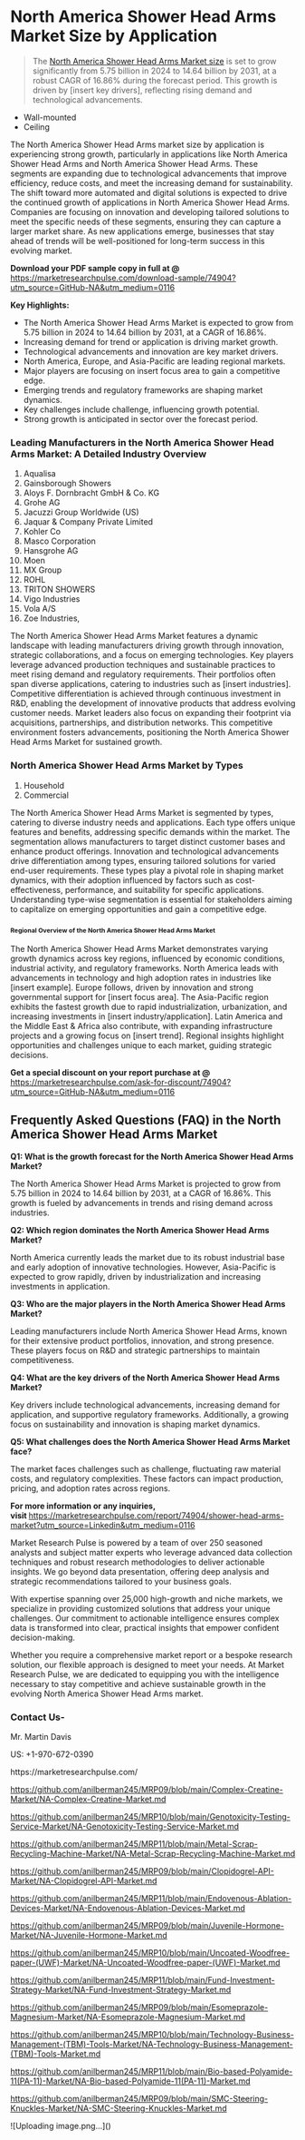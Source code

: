 <h1>North America Shower Head Arms Market&nbsp;Size by Application</h1><blockquote><p>The <a href="https://marketresearchpulse.com/download-sample/74904?utm_source=GitHub-NA&amp;utm_medium=0116">North America Shower Head Arms Market size</a> is set to grow significantly from 5.75 billion in 2024 to 14.64 billion by 2031, at a robust CAGR of 16.86% during the forecast period. This growth is driven by [insert key drivers], reflecting rising demand and technological advancements.</p></blockquote><ul><li>Wall-mounted<li> Ceiling</li></ul><p>The North America Shower Head Arms market size by application is experiencing strong growth, particularly in applications like North America Shower Head Arms and North America Shower Head Arms. These segments are expanding due to technological advancements that improve efficiency, reduce costs, and meet the increasing demand for sustainability. The shift toward more automated and digital solutions is expected to drive the continued growth of applications in North America Shower Head Arms. Companies are focusing on innovation and developing tailored solutions to meet the specific needs of these segments, ensuring they can capture a larger market share. As new applications emerge, businesses that stay ahead of trends will be well-positioned for long-term success in this evolving market.</p><p><strong>Download your PDF sample copy in full at @ </strong><a href="https://marketresearchpulse.com/download-sample/74904?utm_source=GitHub-NA&amp;utm_medium=0116">https://marketresearchpulse.com/download-sample/74904?utm_source=GitHub-NA&amp;utm_medium=0116</a></p><p><strong>Key Highlights: </strong></p><ul><li>The North America Shower Head Arms Market is expected to grow from 5.75 billion in 2024 to 14.64 billion by 2031, at a CAGR of 16.86%.</li><li>Increasing demand for trend or application is driving market growth.</li><li>Technological advancements and innovation are key market drivers.</li><li>North America, Europe, and Asia-Pacific are leading regional markets.</li><li>Major players are focusing on insert focus area to gain a competitive edge.</li><li>Emerging trends and regulatory frameworks are shaping market dynamics.</li><li>Key challenges include challenge, influencing growth potential.</li><li>Strong growth is anticipated in sector over the forecast period.</li></ul><h3>Leading Manufacturers in the North America Shower Head Arms Market: A Detailed Industry Overview</h3><ol><li>Aqualisa</li><li>Gainsborough Showers</li><li>Aloys F. Dornbracht GmbH & Co. KG</li><li>Grohe AG</li><li>Jacuzzi Group Worldwide (US)</li><li>Jaquar & Company Private Limited</li><li>Kohler Co</li><li>Masco Corporation</li><li>Hansgrohe AG</li><li>Moen</li><li>MX Group</li><li>ROHL</li><li>TRITON SHOWERS</li><li>Vigo Industries</li><li>Vola A/S</li><li>Zoe Industries,</li></ol><div class="flex max-w-full flex-col flex-grow"><div class="min-h-8 text-message flex w-full flex-col items-end gap-2 whitespace-normal break-words [.text-message+&amp;]:mt-5" dir="auto" data-message-author-role="assistant" data-message-id="fd8432e4-4910-450d-b182-61b7bfb0a01f" data-message-model-slug="gpt-4o"><div class="flex w-full flex-col gap-1 empty:hidden first:pt-[3px]"><div class="markdown prose w-full break-words dark:prose-invert light"><p>The North America Shower Head Arms Market features a dynamic landscape with leading manufacturers driving growth through innovation, strategic collaborations, and a focus on emerging technologies. Key players leverage advanced production techniques and sustainable practices to meet rising demand and regulatory requirements. Their portfolios often span diverse applications, catering to industries such as [insert industries]. Competitive differentiation is achieved through continuous investment in R&amp;D, enabling the development of innovative products that address evolving customer needs. Market leaders also focus on expanding their footprint via acquisitions, partnerships, and distribution networks. This competitive environment fosters advancements, positioning the North America Shower Head Arms Market for sustained growth.</p></div></div></div></div><h3>North America Shower Head Arms Market by Types</h3><ol><li>Household<li> Commercial</li></ol><div class="flex max-w-full flex-col flex-grow"><div class="min-h-8 text-message flex w-full flex-col items-end gap-2 whitespace-normal break-words [.text-message+&amp;]:mt-5" dir="auto" data-message-author-role="assistant" data-message-id="084470be-0bb7-4664-bddf-5156b4f41249" data-message-model-slug="gpt-4o-mini"><div class="flex w-full flex-col gap-1 empty:hidden first:pt-[3px]"><div class="markdown prose w-full break-words dark:prose-invert light"><p>The North America Shower Head Arms Market is segmented by types, catering to diverse industry needs and applications. Each type offers unique features and benefits, addressing specific demands within the market. The segmentation allows manufacturers to target distinct customer bases and enhance product offerings. Innovation and technological advancements drive differentiation among types, ensuring tailored solutions for varied end-user requirements. These types play a pivotal role in shaping market dynamics, with their adoption influenced by factors such as cost-effectiveness, performance, and suitability for specific applications. Understanding type-wise segmentation is essential for stakeholders aiming to capitalize on emerging opportunities and gain a competitive edge.</p></div></div></div></div><h3><span style="font-size: 11px;">Regional Overview of the North America Shower Head Arms Market</span></h3><div class="flex max-w-full flex-col flex-grow"><div class="min-h-8 text-message flex w-full flex-col items-end gap-2 whitespace-normal break-words [.text-message+&amp;]:mt-5" dir="auto" data-message-author-role="assistant" data-message-id="e9038762-ce64-4e30-91c9-9bd413514231" data-message-model-slug="gpt-4o-mini"><div class="flex w-full flex-col gap-1 empty:hidden first:pt-[3px]"><div class="markdown prose w-full break-words dark:prose-invert light"><p>The North America Shower Head Arms Market demonstrates varying growth dynamics across key regions, influenced by economic conditions, industrial activity, and regulatory frameworks. North America leads with advancements in technology and high adoption rates in industries like [insert example]. Europe follows, driven by innovation and strong governmental support for [insert focus area]. The Asia-Pacific region exhibits the fastest growth due to rapid industrialization, urbanization, and increasing investments in [insert industry/application]. Latin America and the Middle East &amp; Africa also contribute, with expanding infrastructure projects and a growing focus on [insert trend]. Regional insights highlight opportunities and challenges unique to each market, guiding strategic decisions.</p></div></div></div></div><p><strong>Get a special discount on your report purchase at @ </strong><a href="https://marketresearchpulse.com/ask-for-discount/74904?utm_source=GitHub-NA&amp;utm_medium=0116">https://marketresearchpulse.com/ask-for-discount/74904?utm_source=GitHub-NA&amp;utm_medium=0116</a></p><h2>Frequently Asked Questions (FAQ) in the North America Shower Head Arms Market</h2><p><strong>Q1: What is the growth forecast for the North America Shower Head Arms Market?</strong></p><p>The North America Shower Head Arms Market is projected to grow from 5.75 billion in 2024 to 14.64 billion by 2031, at a CAGR of 16.86%. This growth is fueled by advancements in trends and rising demand across industries.</p><p><strong>Q2: Which region dominates the North America Shower Head Arms Market?</strong></p><p>North America currently leads the market due to its robust industrial base and early adoption of innovative technologies. However, Asia-Pacific is expected to grow rapidly, driven by industrialization and increasing investments in application.</p><p><strong>Q3: Who are the major players in the North America Shower Head Arms Market?</strong></p><p>Leading manufacturers include North America Shower Head Arms, known for their extensive product portfolios, innovation, and strong presence. These players focus on R&amp;D and strategic partnerships to maintain competitiveness.</p><p><strong>Q4: What are the key drivers of the North America Shower Head Arms Market?</strong></p><p>Key drivers include technological advancements, increasing demand for application, and supportive regulatory frameworks. Additionally, a growing focus on sustainability and innovation is shaping market dynamics.</p><p><strong>Q5: What challenges does the North America Shower Head Arms Market face?</strong></p><p>The market faces challenges such as challenge, fluctuating raw material costs, and regulatory complexities. These factors can impact production, pricing, and adoption rates across regions.</p><p><strong>For more information or any inquiries, visit&nbsp;</strong><a href="https://marketresearchpulse.com/report/74904/shower-head-arms-market?utm_source=Linkedin&utm_medium=0116">https://marketresearchpulse.com/report/74904/shower-head-arms-market?utm_source=Linkedin&utm_medium=0116</a></p><p>Market Research Pulse is powered by a team of over 250 seasoned analysts and subject matter experts who leverage advanced data collection techniques and robust research methodologies to deliver actionable insights. We go beyond data presentation, offering deep analysis and strategic recommendations tailored to your business goals.</p><p>With expertise spanning over 25,000 high-growth and niche markets, we specialize in providing customized solutions that address your unique challenges. Our commitment to actionable intelligence ensures complex data is transformed into clear, practical insights that empower confident decision-making.</p><p>Whether you require a comprehensive market report or a bespoke research solution, our flexible approach is designed to meet your needs. At Market Research Pulse, we are dedicated to equipping you with the intelligence necessary to stay competitive and achieve sustainable growth in the evolving North America Shower Head Arms market.</p><h3><strong>Contact Us-</strong></h3><p>Mr. Martin Davis</p><p>US: +1-970-672-0390</p><p>https://marketresearchpulse.com/</p><p><a href="https://github.com/anilberman245/MRP09/blob/main/Complex-Creatine-Market/NA-Complex-Creatine-Market.md">https://github.com/anilberman245/MRP09/blob/main/Complex-Creatine-Market/NA-Complex-Creatine-Market.md</a></p><p><a href="https://github.com/anilberman245/MRP10/blob/main/Genotoxicity-Testing-Service-Market/NA-Genotoxicity-Testing-Service-Market.md">https://github.com/anilberman245/MRP10/blob/main/Genotoxicity-Testing-Service-Market/NA-Genotoxicity-Testing-Service-Market.md</a></p><p><a href="https://github.com/anilberman245/MRP11/blob/main/Metal-Scrap-Recycling-Machine-Market/NA-Metal-Scrap-Recycling-Machine-Market.md">https://github.com/anilberman245/MRP11/blob/main/Metal-Scrap-Recycling-Machine-Market/NA-Metal-Scrap-Recycling-Machine-Market.md</a></p><p><a href="https://github.com/anilberman245/MRP09/blob/main/Clopidogrel-API-Market/NA-Clopidogrel-API-Market.md">https://github.com/anilberman245/MRP09/blob/main/Clopidogrel-API-Market/NA-Clopidogrel-API-Market.md</a></p><p><a href="https://github.com/anilberman245/MRP11/blob/main/Endovenous-Ablation-Devices-Market/NA-Endovenous-Ablation-Devices-Market.md">https://github.com/anilberman245/MRP11/blob/main/Endovenous-Ablation-Devices-Market/NA-Endovenous-Ablation-Devices-Market.md</a></p><p><a href="https://github.com/anilberman245/MRP09/blob/main/Juvenile-Hormone-Market/NA-Juvenile-Hormone-Market.md">https://github.com/anilberman245/MRP09/blob/main/Juvenile-Hormone-Market/NA-Juvenile-Hormone-Market.md</a></p><p><a href="https://github.com/anilberman245/MRP10/blob/main/Uncoated-Woodfree-paper-(UWF)-Market/NA-Uncoated-Woodfree-paper-(UWF)-Market.md">https://github.com/anilberman245/MRP10/blob/main/Uncoated-Woodfree-paper-(UWF)-Market/NA-Uncoated-Woodfree-paper-(UWF)-Market.md</a></p><p><a href="https://github.com/anilberman245/MRP11/blob/main/Fund-Investment-Strategy-Market/NA-Fund-Investment-Strategy-Market.md">https://github.com/anilberman245/MRP11/blob/main/Fund-Investment-Strategy-Market/NA-Fund-Investment-Strategy-Market.md</a></p><p><a href="https://github.com/anilberman245/MRP09/blob/main/Esomeprazole-Magnesium-Market/NA-Esomeprazole-Magnesium-Market.md">https://github.com/anilberman245/MRP09/blob/main/Esomeprazole-Magnesium-Market/NA-Esomeprazole-Magnesium-Market.md</a></p><p><a href="https://github.com/anilberman245/MRP10/blob/main/Technology-Business-Management-(TBM)-Tools-Market/NA-Technology-Business-Management-(TBM)-Tools-Market.md">https://github.com/anilberman245/MRP10/blob/main/Technology-Business-Management-(TBM)-Tools-Market/NA-Technology-Business-Management-(TBM)-Tools-Market.md</a></p><p><a href="https://github.com/anilberman245/MRP11/blob/main/Bio-based-Polyamide-11(PA-11)-Market/NA-Bio-based-Polyamide-11(PA-11)-Market.md">https://github.com/anilberman245/MRP11/blob/main/Bio-based-Polyamide-11(PA-11)-Market/NA-Bio-based-Polyamide-11(PA-11)-Market.md</a></p><p><a href="https://github.com/anilberman245/MRP09/blob/main/SMC-Steering-Knuckles-Market/NA-SMC-Steering-Knuckles-Market.md">https://github.com/anilberman245/MRP09/blob/main/SMC-Steering-Knuckles-Market/NA-SMC-Steering-Knuckles-Market.md</a></p>
![Uploading image.png…]()
